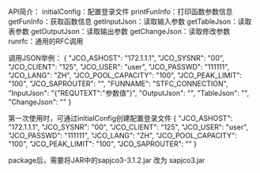 API简介：
initialConfig：配置登录文件
printFunInfo：打印函数参数信息
getFunInfo：获取函数信息
getInputJson：读取输入参数
getTableJson：读取表参数
getOutputJson：读取输出参数
getChangeJson：读取修改参数
runrfc：通用的RFC调用

调用JSON举例：
{
"JCO_ASHOST": "172.1.1.1",
"JCO_SYSNR": "00",
"JCO_CLIENT": "125",
"JCO_USER": "user",
"JCO_PASSWD": "111111",
"JCO_LANG": "ZH",
"JCO_POOL_CAPACITY": "100",
"JCO_PEAK_LIMIT": "100",
"JCO_SAPROUTER": "",
"FUNNAME": "STFC_CONNECTION",
"InputJson": "{\"REQUTEXT\":\"参数值\"}",
"OutputJson": "",
"TableJson": "",
"ChangeJson": ""
} 

第一次使用时，可通过initialConfig创建配置登录文件
{
"JCO_ASHOST": "172.1.1.1",
"JCO_SYSNR": "00",
"JCO_CLIENT": "125",
"JCO_USER": "user",
"JCO_PASSWD": "111111",
"JCO_LANG": "ZH",
"JCO_POOL_CAPACITY": "100",
"JCO_PEAK_LIMIT": "100",
"JCO_SAPROUTER": "" 
} 

package后，需要将JAR中的sapjco3-3.1.2.jar 改为 sapjco3.jar